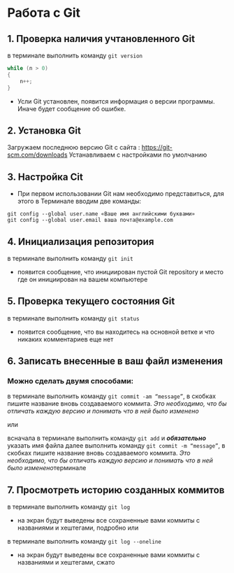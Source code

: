 # Работа с Git
## 1. Проверка наличия учтановленного Git
в терминале выполнить команду `git version`
```Java
while (n > 0)
{
    n++;
}
```
- Усли Git установлен, появится информация о версии программы. Иначе будет сообщение об ошибке.

## 2. Установка Git
Загружаем последнюю версию Git с сайта : https://git-scm.com/downloads
Устанавливаем с настройками по умолчанию

## 3. Настройка Cit

- При первом использовании Git нам необходимо представиться, для этого в Терминале вводим две команды:
```
git config --global user.name «Ваше имя английскими буквами»
git config --global user.email ваша почта@example.com
```
## 4. Инициализация репозитория
в терминале выполнить команду `git init`
- появится сообщение, что инициирован пустой Git repository и место где он инициирован на вашем компьютере

## 5. Проверка текущего состояния Git

в терминале выполнить команду `git status`
- появится сообщение, что вы находитесь на основной ветке и что никаких комментариев еще нет

## 6. Записать внесенные в ваш файл изменения

### Можно сделать двумя способами:


в терминале выполнить команду `git commit -am “message”`, в скобках пишите название вновь создаваемого коммита. *Это необходимо, что бы отличать каждую версию и понимать что в ней было изменено*

или

всначала в терминале выполнить команду `git add` и ***обязательно*** указать имя файла 
далее выполнить команду `git commit -m “message”`, в скобках пишите название вновь создаваемого коммита. *Это необходимо, что бы отличать каждую версию и понимать что в ней было изменено*терминале 

 ## 7. Просмотреть историю созданных коммитов

в терминале выполнить команду `git log` 
- на экран будут выведены все сохраненные вами коммиты с названиями и хештегами, подробно
или 

в терминале выполнить команду `git log --oneline` 
- на экран будут выведены все сохраненные вами коммиты с названиями и хештегами, сжато

